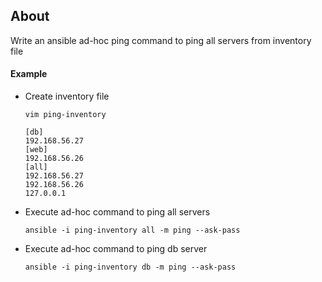 ## About
Write an ansible ad-hoc ping command to ping all servers from inventory file

#### Example
- Create inventory file
  ```
  vim ping-inventory
  ```
  ```
  [db]
  192.168.56.27
  [web]
  192.168.56.26
  [all]
  192.168.56.27
  192.168.56.26
  127.0.0.1
  ```
- Execute ad-hoc command to ping all servers
  ```
  ansible -i ping-inventory all -m ping --ask-pass
  ```
- Execute ad-hoc command to ping db server
  ```
  ansible -i ping-inventory db -m ping --ask-pass
  ```
